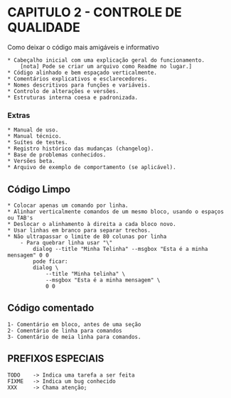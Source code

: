 # CAPITULO 2 - CONTROLE DE QUALIDADE


Como deixar o código mais amigáveis e informativo

    * Cabeçalho inicial com uma explicação geral do funcionamento.
        [nota] Pode se criar um arquivo como Readme no lugar.]
    * Código alinhado e bem espaçado verticalmente.
    * Comentários explicativos e esclarecedores.
    * Nomes descritivos para funções e variáveis.
    * Controlo de alterações e versões.
    * Estruturas interna coesa e padronizada.

### Extras

    * Manual de uso.
    * Manual técnico.
    * Suítes de testes.
    * Registro histórico das mudanças (changelog).
    * Base de problemas conhecidos.
    * Versões beta.
    * Arquivo de exemplo de comportamento (se aplicável).

## Código Limpo
    
    * Colocar apenas um comando por linha.
    * Alinhar verticalmente comandos de um mesmo bloco, usando o espaços ou TAB's
    * Deslocar o alinhamento à direita a cada bloco novo.
    * Usar linhas em branco para separar trechos.
    * Não ultrapassar o limite de 80 colunas por linha
        - Para quebrar linha usar "\"
            dialog --title "Minha Telinha" --msgbox "Esta é a minha mensagem" 0 0
            pode ficar:
            dialog \
                --title "Minha telinha" \
                --msgbox "Esta é a minha mensagem" \
                0 0

## Código comentado
    1- Comentário em bloco, antes de uma seção
    2- Comentário de linha para comandos
    3- Comentário de meia linha para comandos. 

## PREFIXOS ESPECIAIS

    TODO    -> Indica uma tarefa a ser feita
    FIXME   -> Indica um bug conhecido
    XXX     -> Chama atenção;
